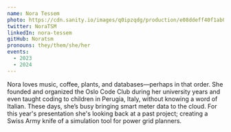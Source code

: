```yaml
---
name: Nora Tessem
photo: https://cdn.sanity.io/images/q0ipzqdg/production/e08ddeff40f1ab0a5918ea0702819f6fcbf4b749-798x789.jpg
twitter: NoraTSM
linkedIn: nora-tessem
gitHub: Noratsm
pronouns: they/them/she/her
events:
  - 2023
  - 2024
---
```


Nora loves music, coffee, plants, and databases—perhaps in that order. She founded and organized the Oslo Code Club during her university years and even taught coding to children in Perugia, Italy, without knowing a word of Italian. These days, she’s busy bringing smart meter data to the cloud. For this year's presentation she's looking back at a past project; creating a Swiss Army knife of a simulation tool for power grid planners.
